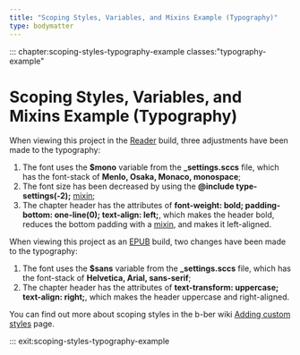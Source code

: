 ```yaml
---
title: "Scoping Styles, Variables, and Mixins Example (Typography)"
type: bodymatter
---
```


::: chapter:scoping-styles-typography-example classes:"typography-example"

# Scoping Styles, Variables, and Mixins Example (Typography)

When viewing this project in the [Reader](https://github.com/triplecanopy/b-ber/wiki/Output-formats#reader) build, three adjustments have been made to the typography:

1. The font uses the **$mono** variable from the **_settings.sccs** file, which has the font-stack of **Menlo, Osaka, Monaco, monospace**;
2. The font size has been decreased by using the **@include type-settings(-2);** [mixin](https://github.com/triplecanopy/b-ber/wiki/serif#one-line-two-lines-);
3. The chapter header has the attributes of **font-weight: bold; padding-bottom: one-line(0); text-align: left;**, which makes the header bold, reduces the bottom padding with a [mixin](https://github.com/triplecanopy/b-ber/wiki/serif#one-line-two-lines-), and makes it left-aligned.

When viewing this project as an [EPUB](https://github.com/triplecanopy/b-ber/wiki/Output-formats#epub) build, two changes have been made to the typography:

1. The font uses the **$sans** variable from the **_settings.sccs** file, which has the font-stack of **Helvetica, Arial, sans-serif**;
2. The chapter header has the attributes of **text-transform: uppercase;
text-align: right;**, which makes the header uppercase and right-aligned.

You can find out more about scoping styles in the b-ber wiki [Adding custom styles](https://github.com/triplecanopy/b-ber/wiki/Adding-Custom-Styles) page.

::: exit:scoping-styles-typography-example

